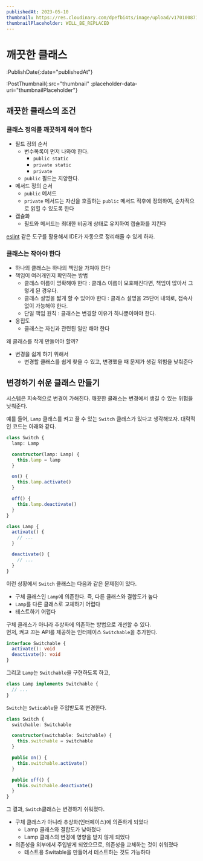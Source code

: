 ```yaml
---
publishedAt: 2023-05-10
thumbnail: https://res.cloudinary.com/dpefbi4ts/image/upload/v1701008712/thumb/041-thumb.png
thumbnailPlaceholder: WILL_BE_REPLACED
---
```


# 깨끗한 클래스

:PublishDate{:date="publishedAt"}

:PostThumbnail{:src="thumbnail" :placeholder-data-uri="thumbnailPlaceholder"}

## 깨끗한 클래스의 조건

### 클래스 정의를 깨끗하게 해야 한다

- 필드 정의 순서
  - 변수목록이 먼저 나와야 한다.
    - `public static`
    - `private static`
    - `private`
  - `public` 필드는 지양한다.
- 메서드 정의 순서
  - `public` 메서드
  - `private` 메서드는 자신을 호출하는 `public` 메서드 직후에 정의하여, 순차적으로 읽힐 수 있도록 한다
- 캡슐화
  - 필드와 메서드는 최대한 비공개 상태로 유지하여 캡슐화를 지킨다

[eslint](https://typescript-eslint.io/rules/member-ordering/) 같은 도구를 활용해서 IDE가 자동으로 정리해줄 수 있게 하자.

### 클래스는 작아야 한다

- 하나의 클래스는 하나의 책임을 가져야 한다
- 책임이 여러개인지 확인하는 방법
  - 클래스 이름이 명확해야 한다 : 클래스 이름이 모호해진다면, 책임이 많아서 그렇게 된 경우다.
  - 클래스 설명을 짧게 할 수 있어야 한다 : 클래스 설명을 25단어 내외로, 접속사 없이 가능해야 한다.
  - 단일 책임 원칙 : 클래스는 변경할 이유가 하나뿐이여야 한다.
- 응집도
  - 클래스는 자신과 관련된 일만 해야 한다

왜 클래스를 작게 만들어야 할까?

- 변경을 쉽게 하기 위해서
  - 변경할 클래스를 쉽게 찾을 수 있고, 변경했을 때 문제가 생길 위험을 낮춰준다

## 변경하기 쉬운 클래스 만들기

시스템은 지속적으로 변경이 가해진다. 깨끗한 클래스는 변경에서 생길 수 있는 위험을 낮춰준다.

예를 들어, `Lamp` 클래스를 켜고 끌 수 있는 `Switch` 클래스가 있다고 생각해보자. 대략적인 코드는 아래와 같다.

```ts
class Switch {
  lamp: Lamp

  constructor(lamp: Lamp) {
    this.lamp = lamp
  }

  on() {
    this.lamp.activate()
  }

  off() {
    this.lamp.deactivate()
  }
}

class Lamp {
  activate() {
    // ...
  }

  deactivate() {
    // ...
  }
}
```

이런 상황에서 `Switch` 클래스는 다음과 같은 문제점이 있다.

- 구체 클래스인 `Lamp`에 의존한다. 즉, 다른 클래스와 결합도가 높다
- `Lamp`를 다른 클래스로 교체하기 어렵다
- 테스트하기 어렵다

구체 클래스가 아니라 추상화에 의존하는 방법으로 개선할 수 있다.
<br>
먼저, 켜고 끄는 API를 제공하는 인터페이스 `Switchable`을 추가한다.

```ts
interface Switchable {
  activate(): void
  deactivate(): void
}
```

그리고 `Lamp`는 `Switchable`을 구현하도록 하고,

```ts
class Lamp implements Switchable {
  // ...
}
```

`Switch`는 `Swticable`을 주입받도록 변경한다.

```ts
class Switch {
  switchable: Switchable

  constructor(switchable: Switchable) {
    this.switchable = switchable
  }

  public on() {
    this.switchable.activate()
  }

  public off() {
    this.switchable.deactivate()
  }
}
```

그 결과, `Switch`클래스는 변경하기 쉬워졌다.

- 구체 클래스가 아니라 추상화(인터페이스)에 의존하게 되었다
  - Lamp 클래스와 결합도가 낮아졌다
  - Lamp 클래스의 변경에 영향을 받지 않게 되었다
- 의존성을 외부에서 주입받게 되었으므로, 의존성을 교체하는 것이 쉬워졌다
  - 테스트용 Switable을 만들어서 테스트하는 것도 가능하다
